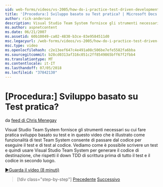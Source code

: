 ```yaml
---
uid: web-forms/videos/vs-2005/how-do-i-practice-test-driven-development
title: '[Procedura:] Sviluppo basato su Test pratica? | Microsoft Docs'
author: rick-anderson
description: Visual Studio Team System fornisce gli strumenti necessari per procedure consigliate di sviluppo basato su test e in questo video contiene informazioni come Team System sta testando funzionalità un...
ms.author: aspnetcontent
ms.date: 06/21/2007
ms.assetid: 60b10049-ca02-4830-b3ce-83e9584511d0
msc.legacyurl: /web-forms/videos/vs-2005/how-do-i-practice-test-driven-development
msc.type: video
ms.openlocfilehash: c2e13eef647c4e491a08c506be7efe5582fa6bba
ms.sourcegitcommit: b28cd0313af316c051c2ff8549865bff67f2fbb4
ms.translationtype: MT
ms.contentlocale: it-IT
ms.lasthandoff: 07/05/2018
ms.locfileid: "37842130"
---
```

<a name="how-do-i-practice-test-driven-development"></a>[Procedura:] Sviluppo basato su Test pratica?
====================
da [feed di Chris Menegay](https://twitter.com/CMenegay)

Visual Studio Team System fornisce gli strumenti necessari su cui fare pratica sviluppo basato su test e in questo video che è illustrato come funzionalità di test Team System consente di passare dal codice per eseguire il test e di test al codice. Vediamo come è possibile scrivere un test e quindi usare Visual Studio Team System per generare il codice di destinazione, che rispetti il down TDD di scrittura prima di tutto il test e il codice in secondo luogo.

[&#9654;Guarda il video (8 minuti)](https://channel9.msdn.com/Blogs/ASP-NET-Site-Videos/how-do-i-practice-test-driven-development)

> [!div class="step-by-step"]
> [Precedente](how-do-i-write-code-more-quickly-with-unit-tests.md)
> [Successivo](how-do-i-load-test-a-web-application.md)
